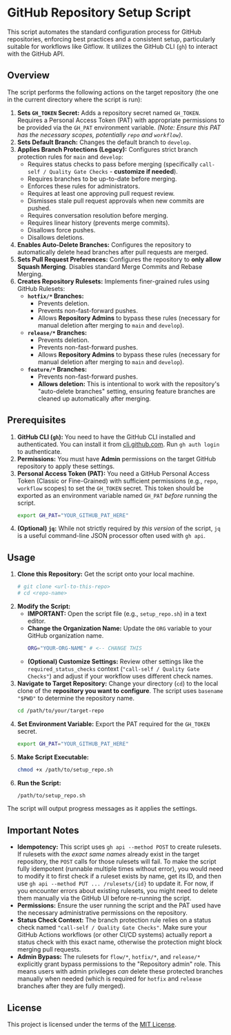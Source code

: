 # GitHub Repository Setup Script

This script automates the standard configuration process for GitHub repositories, enforcing best practices and a consistent setup, particularly suitable for workflows like Gitflow. It utilizes the GitHub CLI (`gh`) to interact with the GitHub API.

## Overview

The script performs the following actions on the target repository (the one in the current directory where the script is run):

1.  **Sets `GH_TOKEN` Secret:** Adds a repository secret named `GH_TOKEN`. Requires a Personal Access Token (PAT) with appropriate permissions to be provided via the `GH_PAT` environment variable. *(Note: Ensure this PAT has the necessary scopes, potentially `repo` and `workflow`)*.
2.  **Sets Default Branch:** Changes the default branch to `develop`.
3.  **Applies Branch Protections (Legacy):** Configures strict branch protection rules for `main` and `develop`:
    *   Requires status checks to pass before merging (specifically `call-self / Quality Gate Checks` - **customize if needed**).
    *   Requires branches to be up-to-date before merging.
    *   Enforces these rules for administrators.
    *   Requires at least one approving pull request review.
    *   Dismisses stale pull request approvals when new commits are pushed.
    *   Requires conversation resolution before merging.
    *   Requires linear history (prevents merge commits).
    *   Disallows force pushes.
    *   Disallows deletions.
4.  **Enables Auto-Delete Branches:** Configures the repository to automatically delete head branches after pull requests are merged.
5.  **Sets Pull Request Preferences:** Configures the repository to **only allow Squash Merging**. Disables standard Merge Commits and Rebase Merging.
6.  **Creates Repository Rulesets:** Implements finer-grained rules using GitHub Rulesets:
    *   **`hotfix/*` Branches:**
        *   Prevents deletion.
        *   Prevents non-fast-forward pushes.
        *   Allows **Repository Admins** to bypass these rules (necessary for manual deletion after merging to `main` and `develop`).
    *   **`release/*` Branches:**
        *   Prevents deletion.
        *   Prevents non-fast-forward pushes.
        *   Allows **Repository Admins** to bypass these rules (necessary for manual deletion after merging to `main` and `develop`).
    *   **`feature/*` Branches:**
        *   Prevents non-fast-forward pushes.
        *   **Allows deletion:** This is intentional to work with the repository's "auto-delete branches" setting, ensuring feature branches are cleaned up automatically after merging.

## Prerequisites

1.  **GitHub CLI (`gh`):** You need to have the GitHub CLI installed and authenticated. You can install it from [cli.github.com](https://cli.github.com/). Run `gh auth login` to authenticate.
2.  **Permissions:** You must have **Admin** permissions on the target GitHub repository to apply these settings.
3.  **Personal Access Token (PAT):** You need a GitHub Personal Access Token (Classic or Fine-Grained) with sufficient permissions (e.g., `repo`, `workflow` scopes) to set the `GH_TOKEN` secret. This token should be exported as an environment variable named `GH_PAT` *before* running the script.
    ```bash
    export GH_PAT="YOUR_GITHUB_PAT_HERE"
    ```
4.  **(Optional) `jq`:** While not strictly required by *this version* of the script, `jq` is a useful command-line JSON processor often used with `gh api`.

## Usage

1.  **Clone this Repository:** Get the script onto your local machine.
    ```bash
    # git clone <url-to-this-repo>
    # cd <repo-name>
    ```
2.  **Modify the Script:**
    *   **IMPORTANT:** Open the script file (e.g., `setup_repo.sh`) in a text editor.
    *   **Change the Organization Name:** Update the `ORG` variable to your GitHub organization name.
        ```bash
        ORG="YOUR-ORG-NAME" # <-- CHANGE THIS
        ```
    *   **(Optional) Customize Settings:** Review other settings like the `required_status_checks` context (`"call-self / Quality Gate Checks"`) and adjust if your workflow uses different check names.
3.  **Navigate to Target Repository:** Change your directory (`cd`) to the local clone of the **repository you want to configure**. The script uses `basename "$PWD"` to determine the repository name.
    ```bash
    cd /path/to/your/target-repo
    ```
4.  **Set Environment Variable:** Export the PAT required for the `GH_TOKEN` secret.
    ```bash
    export GH_PAT="YOUR_GITHUB_PAT_HERE"
    ```
5.  **Make Script Executable:**
    ```bash
    chmod +x /path/to/setup_repo.sh
    ```
6.  **Run the Script:**
    ```bash
    /path/to/setup_repo.sh
    ```

The script will output progress messages as it applies the settings.

## Important Notes

*   **Idempotency:** This script uses `gh api --method POST` to create rulesets. If rulesets with the *exact same names* already exist in the target repository, the `POST` calls for those rulesets will fail. To make the script fully idempotent (runnable multiple times without error), you would need to modify it to first check if a ruleset exists by name, get its ID, and then use `gh api --method PUT ... /rulesets/{id}` to update it. For now, if you encounter errors about existing rulesets, you might need to delete them manually via the GitHub UI before re-running the script.
*   **Permissions:** Ensure the user running the script and the PAT used have the necessary administrative permissions on the repository.
*   **Status Check Context:** The branch protection rule relies on a status check named `"call-self / Quality Gate Checks"`. Make sure your GitHub Actions workflows (or other CI/CD systems) actually report a status check with this exact name, otherwise the protection might block merging pull requests.
*   **Admin Bypass:** The rulesets for `flow/*`, `hotfix/*`, and `release/*` explicitly grant bypass permissions to the "Repository admin" role. This means users with admin privileges *can* delete these protected branches manually when needed (which is required for `hotfix` and `release` branches after they are fully merged).

## License

This project is licensed under the terms of the [MIT License](./LICENSE).
